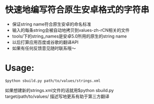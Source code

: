 # 快速地编写符合原生安卓格式的字符串
* 保证string name符合原生安卓的命名标准
* 输入的每条string会被自动地拷贝到values-zh-rCN相关的文件
* tools/下的string_names是安卓5.0所用的原生的string name
* 以后打算应用百度或谷歌的翻译API
* 如果有任何反馈意见随时联系哦～

# Usage:
`$python sbuild.py path/to/values/strings.xml`

如果想建新的strings.xml文件的话就用$python sbuild.py target/path/to/values/
描述写地更系有助于第三方翻译

